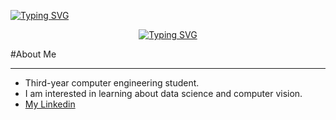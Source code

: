 [![Typing SVG](https://readme-typing-svg.demolab.com?font=Fira+Code&duration=3000&pause=1000&color=24F700&center=true&vCenter=true&width=435&lines=Enzo+Fernandez+;+Computer+engineering+student)](https://git.io/typing-svg)
<p align="center">
  <a href="https://git.io/typing-svg"><img src="https://readme-typing-svg.demolab.com?font=Fira+Code&duration=3000&pause=1000&color=24F700&center=true&vCenter=true&width=435&lines=Enzo+Fernandez+;+Computer+engineering+student" alt="Typing SVG" /></a>
</p>

#About Me
___
* Third-year computer engineering student.
* I am interested in learning about data science and computer vision.
* [My Linkedin](https://www.linkedin.com/in/enzo-fernandez11/)
<!--
**EnzoFernandezz11/EnzoFernandezz11** is a ✨ _special_ ✨ repository because its `README.md` (this file) appears on your GitHub profile.

Here are some ideas to get you started:

- 🔭 I’m currently working on ...
- 🌱 I’m currently learning ...
- 👯 I’m looking to collaborate on ...
- 🤔 I’m looking for help with ...
- 💬 Ask me about ...
- 📫 How to reach me: ...
- 😄 Pronouns: ...
- ⚡ Fun fact: ...
-->
